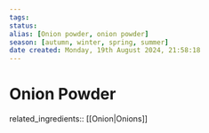 ```yaml
---
tags: 
status:
alias: [Onion powder, onion powder]
season: [autumn, winter, spring, summer]
date created: Monday, 19th August 2024, 21:58:18
---
```


# Onion Powder

related_ingredients:: [[Onion|Onions]]
